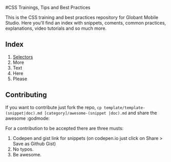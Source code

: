 #CSS Trainings, Tips and Best Practices

This is the CSS training and best practices repository for Globant Mobile Studio. Here you'll find an index with snippets, coments, common practices, explanations, video tutorials and so much more.

## Index

1. [Selectors](linky-link)
1. More
1. Text
1. Here
1. Please

## Contributing

If you want to contribute just fork the repo, ```cp template/template-(snippet|doc).md [category]/awesome-(snippet
|doc).md``` and share the awesome :godmode:

For a contribution to be accepted there are three musts:

1. Codepen and gist link for snippets (on codepen.io just click on Share > Save as Github Gist)
1. No typos.
1. Be awesome.
